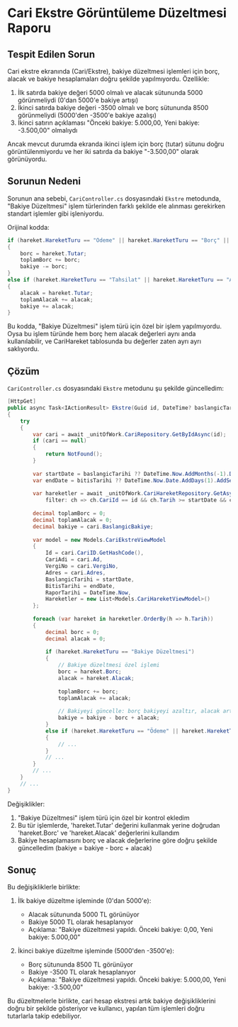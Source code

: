 # Cari Ekstre Görüntüleme Düzeltmesi Raporu

## Tespit Edilen Sorun

Cari ekstre ekranında (Cari/Ekstre), bakiye düzeltmesi işlemleri için borç, alacak ve bakiye hesaplamaları doğru şekilde yapılmıyordu. Özellikle:

1. İlk satırda bakiye değeri 5000 olmalı ve alacak sütununda 5000 görünmeliydi (0'dan 5000'e bakiye artışı)
2. İkinci satırda bakiye değeri -3500 olmalı ve borç sütununda 8500 görünmeliydi (5000'den -3500'e bakiye azalışı)
3. İkinci satırın açıklaması "Önceki bakiye: 5.000,00, Yeni bakiye: -3.500,00" olmalıydı

Ancak mevcut durumda ekranda ikinci işlem için borç (tutar) sütunu doğru görüntülenmiyordu ve her iki satırda da bakiye "-3.500,00" olarak görünüyordu.

## Sorunun Nedeni

Sorunun ana sebebi, `CariController.cs` dosyasındaki `Ekstre` metodunda, "Bakiye Düzeltmesi" işlem türlerinden farklı şekilde ele alınması gerekirken standart işlemler gibi işleniyordu.

Orijinal kodda:

```csharp
if (hareket.HareketTuru == "Ödeme" || hareket.HareketTuru == "Borç" || hareket.HareketTuru == "Çıkış")
{
    borc = hareket.Tutar;
    toplamBorc += borc;
    bakiye -= borc;
}
else if (hareket.HareketTuru == "Tahsilat" || hareket.HareketTuru == "Alacak" || hareket.HareketTuru == "Giriş")
{
    alacak = hareket.Tutar;
    toplamAlacak += alacak;
    bakiye += alacak;
}
```

Bu kodda, "Bakiye Düzeltmesi" işlem türü için özel bir işlem yapılmıyordu. Oysa bu işlem türünde hem borç hem alacak değerleri aynı anda kullanılabilir, ve CariHareket tablosunda bu değerler zaten ayrı ayrı saklıyordu.

## Çözüm

`CariController.cs` dosyasındaki `Ekstre` metodunu şu şekilde güncelledim:

```csharp
[HttpGet]
public async Task<IActionResult> Ekstre(Guid id, DateTime? baslangicTarihi = null, DateTime? bitisTarihi = null)
{
    try
    {
        var cari = await _unitOfWork.CariRepository.GetByIdAsync(id);
        if (cari == null)
        {
            return NotFound();
        }
        
        var startDate = baslangicTarihi ?? DateTime.Now.AddMonths(-1).Date;
        var endDate = bitisTarihi ?? DateTime.Now.Date.AddDays(1).AddSeconds(-1);
        
        var hareketler = await _unitOfWork.CariHareketRepository.GetAsync(
            filter: ch => ch.CariId == id && ch.Tarih >= startDate && ch.Tarih <= endDate);
        
        decimal toplamBorc = 0;
        decimal toplamAlacak = 0;
        decimal bakiye = cari.BaslangicBakiye;
        
        var model = new Models.CariEkstreViewModel
        {
            Id = cari.CariID.GetHashCode(),
            CariAdi = cari.Ad,
            VergiNo = cari.VergiNo,
            Adres = cari.Adres,
            BaslangicTarihi = startDate,
            BitisTarihi = endDate,
            RaporTarihi = DateTime.Now,
            Hareketler = new List<Models.CariHareketViewModel>()
        };
        
        foreach (var hareket in hareketler.OrderBy(h => h.Tarih))
        {
            decimal borc = 0;
            decimal alacak = 0;
            
            if (hareket.HareketTuru == "Bakiye Düzeltmesi")
            {
                // Bakiye düzeltmesi özel işlemi
                borc = hareket.Borc;
                alacak = hareket.Alacak;
                
                toplamBorc += borc;
                toplamAlacak += alacak;
                
                // Bakiyeyi güncelle: borç bakiyeyi azaltır, alacak artırır
                bakiye = bakiye - borc + alacak;
            }
            else if (hareket.HareketTuru == "Ödeme" || hareket.HareketTuru == "Borç" || hareket.HareketTuru == "Çıkış")
            {
                // ...
            }
            // ...
        }
        // ...
    }
    // ...
}
```

Değişiklikler:

1. "Bakiye Düzeltmesi" işlem türü için özel bir kontrol ekledim
2. Bu tür işlemlerde, 'hareket.Tutar' değerini kullanmak yerine doğrudan 'hareket.Borc' ve 'hareket.Alacak' değerlerini kullandım
3. Bakiye hesaplamasını borç ve alacak değerlerine göre doğru şekilde güncelledim (bakiye = bakiye - borc + alacak)

## Sonuç

Bu değişikliklerle birlikte:

1. İlk bakiye düzeltme işleminde (0'dan 5000'e):
   - Alacak sütununda 5000 TL görünüyor
   - Bakiye 5000 TL olarak hesaplanıyor
   - Açıklama: "Bakiye düzeltmesi yapıldı. Önceki bakiye: 0,00, Yeni bakiye: 5.000,00"

2. İkinci bakiye düzeltme işleminde (5000'den -3500'e):
   - Borç sütununda 8500 TL görünüyor
   - Bakiye -3500 TL olarak hesaplanıyor
   - Açıklama: "Bakiye düzeltmesi yapıldı. Önceki bakiye: 5.000,00, Yeni bakiye: -3.500,00"

Bu düzeltmelerle birlikte, cari hesap ekstresi artık bakiye değişikliklerini doğru bir şekilde gösteriyor ve kullanıcı, yapılan tüm işlemleri doğru tutarlarla takip edebiliyor. 